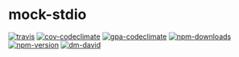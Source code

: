 # mock-stdio

[![travis][travis.svg]][travis.link]
[![cov-codeclimate][cov-codeclimate.svg]][cov-codeclimate.link]
[![gpa-codeclimate][gpa-codeclimate.svg]][gpa-codeclimate.link]
[![npm-downloads][npm-downloads.svg]][npm.link]
[![npm-version][npm-version.svg]][npm.link]
[![dm-david][dm-david.svg]][dm-david.link]

[travis.svg]: https://travis-ci.org/catdad/mock-stdio.svg?branch=master
[travis.link]: https://travis-ci.org/catdad/mock-stdio
[cov-codeclimate.svg]: https://codeclimate.com/github/catdad/mock-stdio/badges/coverage.svg
[cov-codeclimate.link]: https://codeclimate.com/github/catdad/mock-stdio/coverage
[gpa-codeclimate.svg]: https://codeclimate.com/github/catdad/mock-stdio/badges/gpa.svg
[gpa-codeclimate.link]: https://codeclimate.com/github/catdad/mock-stdio
[npm-downloads.svg]: https://img.shields.io/npm/dm/mock-stdio.svg
[npm.link]: https://www.npmjs.com/package/mock-stdio
[npm-version.svg]: https://img.shields.io/npm/v/mock-stdio.svg
[dm-david.svg]: https://david-dm.org/catdad/mock-stdio.svg
[dm-david.link]: https://david-dm.org/catdad/mock-stdio
